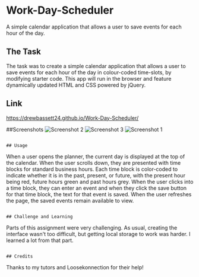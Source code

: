 # Work-Day-SchedulerA simple calendar application that allows a user to save events for each hour of the day. ## The TaskThe task was to create a simple calendar application that allows a user to save events for each hour of the day in colour-coded time-slots, by modifying starter code. This app will run in the browser and feature dynamically updated HTML and CSS powered by jQuery.## Linkhttps://drewbassett24.github.io/Work-Day-Scheduler/##Screenshots![Screenshot 2](https://user-images.githubusercontent.com/73472116/105529957-15e93700-5cdf-11eb-946a-3e0c49da15e8.jpg)![Screenshot 3](https://user-images.githubusercontent.com/73472116/105529965-18e42780-5cdf-11eb-891d-f46dfcec1f09.jpg)![Screenshot 1](https://user-images.githubusercontent.com/73472116/105529982-1c77ae80-5cdf-11eb-9af6-9482f09b09bb.jpg)```## Usage```When a user opens the planner, the current day is displayed at the top of the calendar.When the user scrolls down, they are presented with time blocks for standard business hours. Each time block is color-coded to indicate whether it is in the past, present, or future, with the present hour being red, future hours green and past hours  grey.When the user clicks into a time block, they can enter an event and when they click the save button for that time block, the text for that event is saved.When the user refreshes the page, the saved events remain available to view.```## Challenge and Learning```Parts of this assignment were very challenging. As usual, creating the interface wasn't too difficult, but getting local storage to work was harder. I learned a lot from that part.```## Credits```Thanks to my tutors and Loosekonnection for their help!```